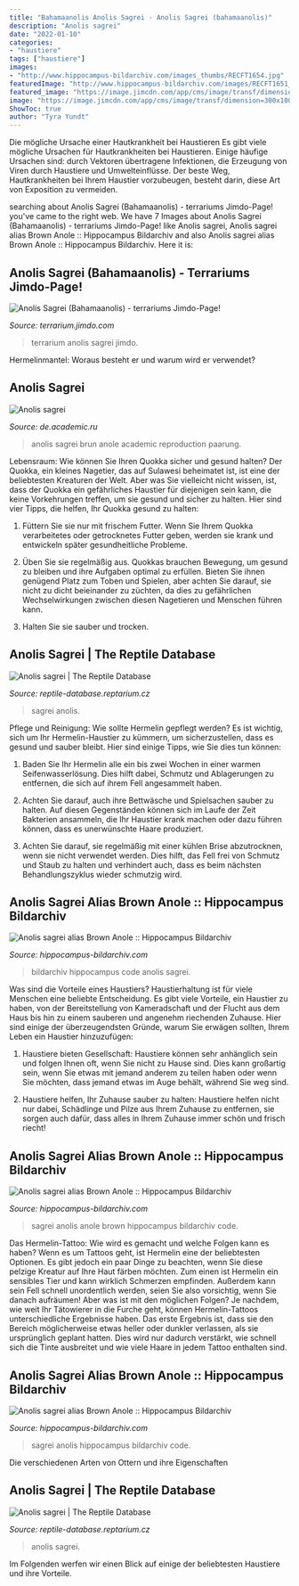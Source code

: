 ```yaml
---
title: "Bahamaanolis Anolis Sagrei - Anolis Sagrei (bahamaanolis)"
description: "Anolis sagrei"
date: "2022-01-10"
categories:
- "haustiere"
tags: ["haustiere"]
images:
- "http://www.hippocampus-bildarchiv.com/images_thumbs/RECFT1654.jpg"
featuredImage: "http://www.hippocampus-bildarchiv.com/images/RECFT1651_Anolis_sagrei.jpg"
featured_image: "https://image.jimcdn.com/app/cms/image/transf/dimension=300x10000:format=jpg/path/sa9a3709607c71b4c/image/id5f0a0a20ac94f7d/version/1300968338/image.jpg"
image: "https://image.jimcdn.com/app/cms/image/transf/dimension=300x10000:format=jpg/path/sa9a3709607c71b4c/image/id5f0a0a20ac94f7d/version/1300968338/image.jpg"
ShowToc: true
author: "Tyra Yundt"
---
```



Die mögliche Ursache einer Hautkrankheit bei Haustieren
Es gibt viele mögliche Ursachen für Hautkrankheiten bei Haustieren. Einige häufige Ursachen sind: durch Vektoren übertragene Infektionen, die Erzeugung von Viren durch Haustiere und Umwelteinflüsse. Der beste Weg, Hautkrankheiten bei Ihrem Haustier vorzubeugen, besteht darin, diese Art von Exposition zu vermeiden.

	

		
searching about Anolis Sagrei (Bahamaanolis) - terrariums Jimdo-Page! you've came to the right web. We have 7 Images about Anolis Sagrei (Bahamaanolis) - terrariums Jimdo-Page! like Anolis sagrei, Anolis sagrei alias Brown Anole :: Hippocampus Bildarchiv and also Anolis sagrei alias Brown Anole :: Hippocampus Bildarchiv. Here it is:
		
    
## Anolis Sagrei (Bahamaanolis) - Terrariums Jimdo-Page!

<img loading=lazy src="https://image.jimcdn.com/app/cms/image/transf/dimension=300x10000:format=jpg/path/sa9a3709607c71b4c/image/id5f0a0a20ac94f7d/version/1300968338/image.jpg" onerror="this.onerror=null;this.src='https://tse2.mm.bing.net/th?id=OIP.0J1QjGxoO7Anmee7lNzJ1QAAAA&amp;pid=15.1';" alt="Anolis Sagrei (Bahamaanolis) - terrariums Jimdo-Page!">

_Source: terrarium.jimdo.com_

>terrarium anolis sagrei jimdo. 

	

Hermelinmantel: Woraus besteht er und warum wird er verwendet?

    
## Anolis Sagrei

<img loading=lazy src="http://de.academic.ru/pictures/dewiki/65/Anolis_sagrei_reproduction.jpg" onerror="this.onerror=null;this.src='https://tse3.mm.bing.net/th?id=OIP.MF4oHiCUMc71jXZLWvXeegHaG9&amp;pid=15.1';" alt="Anolis sagrei">

_Source: de.academic.ru_

>anolis sagrei brun anole academic reproduction paarung. 

	

Lebensraum: Wie können Sie Ihren Quokka sicher und gesund halten?
Der Quokka, ein kleines Nagetier, das auf Sulawesi beheimatet ist, ist eine der beliebtesten Kreaturen der Welt. Aber was Sie vielleicht nicht wissen, ist, dass der Quokka ein gefährliches Haustier für diejenigen sein kann, die keine Vorkehrungen treffen, um sie gesund und sicher zu halten. Hier sind vier Tipps, die helfen, Ihr Quokka gesund zu halten:
1. Füttern Sie sie nur mit frischem Futter. Wenn Sie Ihrem Quokka verarbeitetes oder getrocknetes Futter geben, werden sie krank und entwickeln später gesundheitliche Probleme.

2. Üben Sie sie regelmäßig aus. Quokkas brauchen Bewegung, um gesund zu bleiben und ihre Aufgaben optimal zu erfüllen. Bieten Sie ihnen genügend Platz zum Toben und Spielen, aber achten Sie darauf, sie nicht zu dicht beieinander zu züchten, da dies zu gefährlichen Wechselwirkungen zwischen diesen Nagetieren und Menschen führen kann.

3. Halten Sie sie sauber und trocken.

    
## Anolis Sagrei | The Reptile Database

<img loading=lazy src="http://www.reptarium.cz/content/photo_rd_04/Anolis-sagrei-03000031896_01.jpg" onerror="this.onerror=null;this.src='https://tse2.mm.bing.net/th?id=OIP.u2Kx8ZdVAOH3p57z8JxvegHaIs&amp;pid=15.1';" alt="Anolis sagrei | The Reptile Database">

_Source: reptile-database.reptarium.cz_

>sagrei anolis. 

	

Pflege und Reinigung: Wie sollte Hermelin gepflegt werden?
Es ist wichtig, sich um Ihr Hermelin-Haustier zu kümmern, um sicherzustellen, dass es gesund und sauber bleibt. Hier sind einige Tipps, wie Sie dies tun können:
1. Baden Sie Ihr Hermelin alle ein bis zwei Wochen in einer warmen Seifenwasserlösung. Dies hilft dabei, Schmutz und Ablagerungen zu entfernen, die sich auf ihrem Fell angesammelt haben.

2. Achten Sie darauf, auch ihre Bettwäsche und Spielsachen sauber zu halten. Auf diesen Gegenständen können sich im Laufe der Zeit Bakterien ansammeln, die Ihr Haustier krank machen oder dazu führen können, dass es unerwünschte Haare produziert.

3. Achten Sie darauf, sie regelmäßig mit einer kühlen Brise abzutrocknen, wenn sie nicht verwendet werden. Dies hilft, das Fell frei von Schmutz und Staub zu halten und verhindert auch, dass es beim nächsten Behandlungszyklus wieder schmutzig wird.

    
## Anolis Sagrei Alias Brown Anole :: Hippocampus Bildarchiv

<img loading=lazy src="http://www.hippocampus-bildarchiv.com/images_thumbs/RECFT1654.jpg" onerror="this.onerror=null;this.src='https://tse4.mm.bing.net/th?id=OIP.u-COHv8phEn7K5WhpN7GLQAAAA&amp;pid=15.1';" alt="Anolis sagrei alias Brown Anole :: Hippocampus Bildarchiv">

_Source: hippocampus-bildarchiv.com_

>bildarchiv hippocampus code anolis sagrei. 

	

Was sind die Vorteile eines Haustiers?
Haustierhaltung ist für viele Menschen eine beliebte Entscheidung. Es gibt viele Vorteile, ein Haustier zu haben, von der Bereitstellung von Kameradschaft und der Flucht aus dem Haus bis hin zu einem sauberen und angenehm riechenden Zuhause. Hier sind einige der überzeugendsten Gründe, warum Sie erwägen sollten, Ihrem Leben ein Haustier hinzuzufügen:
1. Haustiere bieten Gesellschaft: Haustiere können sehr anhänglich sein und folgen Ihnen oft, wenn Sie nicht zu Hause sind. Dies kann großartig sein, wenn Sie etwas mit jemand anderem zu teilen haben oder wenn Sie möchten, dass jemand etwas im Auge behält, während Sie weg sind.

2. Haustiere helfen, Ihr Zuhause sauber zu halten: Haustiere helfen nicht nur dabei, Schädlinge und Pilze aus Ihrem Zuhause zu entfernen, sie sorgen auch dafür, dass alles in Ihrem Zuhause immer schön und frisch riecht!

    
## Anolis Sagrei Alias Brown Anole :: Hippocampus Bildarchiv

<img loading=lazy src="http://www.hippocampus-bildarchiv.com/images/RECFT1651_Anolis_sagrei.jpg" onerror="this.onerror=null;this.src='https://tse3.mm.bing.net/th?id=OIP.ib-0zwFbms18kbO_lb5XQAAAAA&amp;pid=15.1';" alt="Anolis sagrei alias Brown Anole :: Hippocampus Bildarchiv">

_Source: hippocampus-bildarchiv.com_

>sagrei anolis anole brown hippocampus bildarchiv code. 

	

Das Hermelin-Tattoo: Wie wird es gemacht und welche Folgen kann es haben?
Wenn es um Tattoos geht, ist Hermelin eine der beliebtesten Optionen. Es gibt jedoch ein paar Dinge zu beachten, wenn Sie diese pelzige Kreatur auf Ihre Haut färben möchten. Zum einen ist Hermelin ein sensibles Tier und kann wirklich Schmerzen empfinden. Außerdem kann sein Fell schnell unordentlich werden, seien Sie also vorsichtig, wenn Sie danach aufräumen!
Aber was ist mit den möglichen Folgen? Je nachdem, wie weit Ihr Tätowierer in die Furche geht, können Hermelin-Tattoos unterschiedliche Ergebnisse haben. Das erste Ergebnis ist, dass sie den Bereich möglicherweise etwas heller oder dunkler verlassen, als sie ursprünglich geplant hatten. Dies wird nur dadurch verstärkt, wie schnell sich die Tinte ausbreitet und wie viele Haare in jedem Tattoo enthalten sind.

    
## Anolis Sagrei Alias Brown Anole :: Hippocampus Bildarchiv

<img loading=lazy src="http://www.hippocampus-bildarchiv.com/images_thumbs/RECFT1657.jpg" onerror="this.onerror=null;this.src='https://tse3.mm.bing.net/th?id=OIP.eLBe2qygdGqGRCHF6VerKQAAAA&amp;pid=15.1';" alt="Anolis sagrei alias Brown Anole :: Hippocampus Bildarchiv">

_Source: hippocampus-bildarchiv.com_

>sagrei anolis hippocampus bildarchiv code. 

	

Die verschiedenen Arten von Ottern und ihre Eigenschaften

    
## Anolis Sagrei | The Reptile Database

<img loading=lazy src="https://www.reptarium.cz/content/photo_rd_10/Anolis-ordinatus-03000039591_01.jpg" onerror="this.onerror=null;this.src='https://tse2.mm.bing.net/th?id=OIP.u3ekOMSJjss9pVqqE4lN0gHaEY&amp;pid=15.1';" alt="Anolis sagrei | The Reptile Database">

_Source: reptile-database.reptarium.cz_

>anolis sagrei. 

	

Im Folgenden werfen wir einen Blick auf einige der beliebtesten Haustiere und ihre Vorteile.

